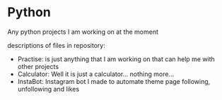 # Python
Any python projects I am working on at the moment

descriptions of files in repository:
- Practise: is just anything that I am working on that can help me with other projects
- Calculator: Well it is just a calculator... nothing more...
- InstaBot: Instagram bot I made to automate theme page following, unfollowing and likes
